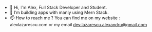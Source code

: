 - 👋 Hi, I’m Alex, Full Stack Developer and Student.
- 🌱 I’m building apps with manly using Mern Stack.
- 📫 How to reach me ? You can find me on my website : alexlazarescu.com or my email dev.lazarescu.alexandru@gmail.com
